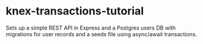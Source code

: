 # knex-transactions-tutorial
Sets up a simple REST API in Express and a Postgres users DB with migrations for user records and a seeds file using async/await transactions.
